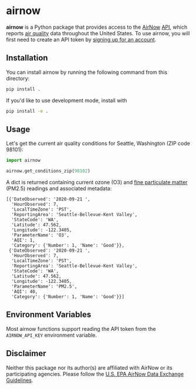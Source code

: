 # airnow

**airnow** is a Python package that provides access to the [AirNow](https://www.airnow.gov) [API](https://docs.airnowapi.org), which reports [air quality](https://docs.airnowapi.org/aq101) data throughout the United States.
To use airnow, you will first need to create an API token by [signing up for an account](https://docs.airnowapi.org/account/request/).


## Installation

You can install airnow by running the following command from this directory:

```sh
pip install .
```

If you'd like to use development mode, install with

```sh
pip install -e .
```

## Usage

Let's get the current air quality conditions for Seattle, Washington (ZIP code 98101):

```py
import airnow

airnow.get_conditions_zip(98102)
```

A dict is returned containing current ozone (O3) and [fine particulate matter](https://en.wikipedia.org/wiki/Particulates#Size,_shape_and_solubility_matter) (PM2.5) readings and associated metadata:

```
[{'DateObserved': '2020-09-21 ',
  'HourObserved': 7,
  'LocalTimeZone': 'PST',
  'ReportingArea': 'Seattle-Bellevue-Kent Valley',
  'StateCode': 'WA',
  'Latitude': 47.562,
  'Longitude': -122.3405,
  'ParameterName': 'O3',
  'AQI': 1,
  'Category': {'Number': 1, 'Name': 'Good'}},
 {'DateObserved': '2020-09-21 ',
  'HourObserved': 7,
  'LocalTimeZone': 'PST',
  'ReportingArea': 'Seattle-Bellevue-Kent Valley',
  'StateCode': 'WA',
  'Latitude': 47.562,
  'Longitude': -122.3405,
  'ParameterName': 'PM2.5',
  'AQI': 40,
  'Category': {'Number': 1, 'Name': 'Good'}}]
```


## Environment Variables

Most airnow functions support reading the API token from the `AIRNOW_API_KEY` environment variable.


## Disclaimer

Neither this package nor its author(s) are affiliated with AirNow or its participating agencies.
Please follow the [U.S. EPA AirNow Data Exchange Guidelines](https://docs.airnowapi.org/docs/DataUseGuidelines.pdf). 
